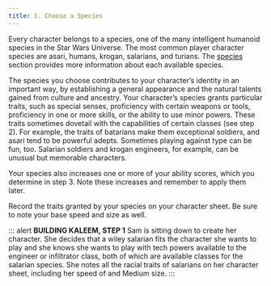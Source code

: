 ```yaml
---
title: 1. Choose a Species
---
```

Every character belongs to a species, one of the many intelligent humanoid species in the Star Wars Universe. The most
common player character species are asari, humans, krogan, salarians, and turians. The [species](/species) section
provides more information about each available species.

The species you choose contributes to your character’s identity in an important way, by establishing a general appearance
and the natural talents gained from culture and ancestry. Your character’s species grants particular traits, such as
special senses, proficiency with certain weapons or tools, proficiency in one or more skills, or the ability to use minor
powers. These traits sometimes dovetail with the capabilities of certain classes (see step 2). For example, the
traits of batarians make them exceptional soldiers, and asari tend to be powerful adepts. Sometimes playing against type
can be fun, too. Salarian soldiers and krogan engineers, for example, can be unusual but memorable characters.

Your species also increases one or more of your ability scores, which you determine in step 3. Note these increases and
remember to apply them later.

Record the traits granted by your species on your character sheet. Be sure to note your base speed and size as well.

::: alert
__BUILDING KALEEM, STEP 1__
Sam is sitting down to create her character. She decides that a wiley salarian fits the character she wants to play and
she knows she wants to play with tech powers available to the engineer or infiltrator class, both of which are available
classes for the salarian species. She notes all the racial traits of salarians on her character sheet, including her speed
of <me-distance length="30" /> and Medium size.
:::

<me-source-reference pages="6" source="basic" />

